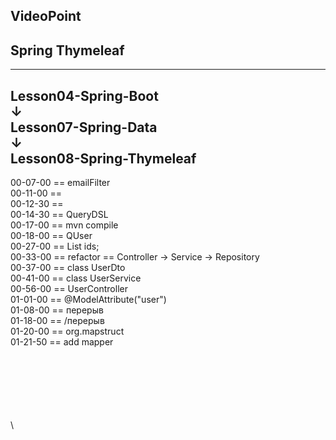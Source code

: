 
VideoPoint
---
Spring Thymeleaf
---
---
Lesson04-Spring-Boot  
↓  
Lesson07-Spring-Data  
↓  
**Lesson08-Spring-Thymeleaf**
---  
  
00-07-00 == emailFilter  
00-11-00 ==   
00-12-30 ==   
00-14-30 == QueryDSL  
00-17-00 == mvn compile  
00-18-00 == QUser  
00-27-00 == List<UUID> ids;  
00-33-00 == refactor == Controller → Service → Repository  
00-37-00 == class UserDto  
00-41-00 == class UserService  
00-56-00 == UserController  
01-01-00 == @ModelAttribute("user")  
01-08-00 == перерыв   
01-18-00 == /перерыв   
01-20-00 == org.mapstruct  
01-21-50 == add mapper  











\
\
\
\
\
\
\


